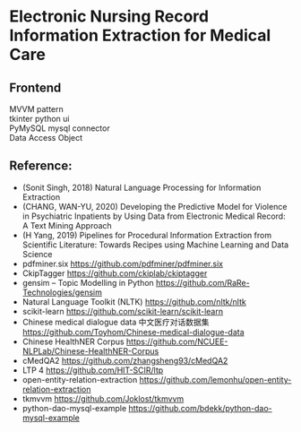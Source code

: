 # Electronic Nursing Record Information Extraction for Medical Care
<!-- literally a clean version for windows WSL :3
Rule-based 📏 -->


<!-- 耦合性是什麼\
![pekora](https://stickers.wiki/static/stickers/endlesshole/file_757404.webp?ezimgfmt=rs:134x134/rscb1/ng:webp/ngcb1)\
可以吃嗎 -->


## Frontend
MVVM pattern\
tkinter python ui\
PyMySQL mysql connector\
Data Access Object


## Reference:
- (Sonit Singh, 2018) Natural Language Processing for Information Extraction
- (CHANG, WAN-YU, 2020)  Developing the Predictive Model for Violence in Psychiatric Inpatients by Using Data from Electronic Medical Record: A Text Mining Approach
- (H Yang, 2019) Pipelines for Procedural Information Extraction from Scientific Literature: Towards Recipes using Machine Learning and Data Science
- pdfminer.six https://github.com/pdfminer/pdfminer.six
- CkipTagger https://github.com/ckiplab/ckiptagger
- gensim – Topic Modelling in Python https://github.com/RaRe-Technologies/gensim
- Natural Language Toolkit (NLTK) https://github.com/nltk/nltk
- scikit-learn https://github.com/scikit-learn/scikit-learn
- Chinese medical dialogue data 中文医疗对话数据集 https://github.com/Toyhom/Chinese-medical-dialogue-data
- Chinese HealthNER Corpus https://github.com/NCUEE-NLPLab/Chinese-HealthNER-Corpus
- cMedQA2 https://github.com/zhangsheng93/cMedQA2
- LTP 4 https://github.com/HIT-SCIR/ltp
- open-entity-relation-extraction https://github.com/lemonhu/open-entity-relation-extraction
- tkmvvm https://github.com/Joklost/tkmvvm
- python-dao-mysql-example https://github.com/bdekk/python-dao-mysql-example
